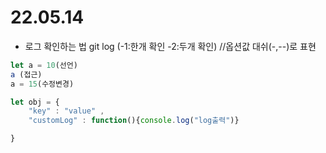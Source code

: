 # 22.05.14
- 로그 확인하는 법 
    git log (-1:한개 확인 -2:두개 확인) //옵션값 대쉬(-,--)로 표현
```js
let a = 10(선언)
a (접근)
a = 15(수정변경)

let obj = {
    "key" : "value" ,
    "customLog" : function(){console.log("log출력")} 

}

```
